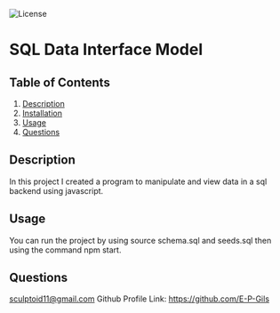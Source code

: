 
  
 ![License](https://img.shields.io/badge/License-MIT-blue.svg)

  # SQL Data Interface Model

  ## Table of Contents 
  1. [Description](#description)
  2. [Installation](#installation)
  3. [Usage](#usage)
  4. [Questions](#questions)

  ## Description 

  In this project I created a program to manipulate and view data in a sql backend using javascript. 

  ## Usage

  You can run the project by using source schema.sql and seeds.sql then using the command npm start.

  ## Questions 

  sculptoid11@gmail.com
  Github Profile Link: https://github.com/E-P-Gils
  